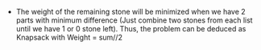 - The weight of the remaining stone will be minimized when we have 2 parts with minimum difference (Just combine two stones from each list until we have 1 or 0 stone left). Thus, the problem can be deduced as Knapsack with Weight = sum//2